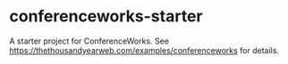 # conferenceworks-starter
A starter project for ConferenceWorks. See https://thethousandyearweb.com/examples/conferenceworks for details.
